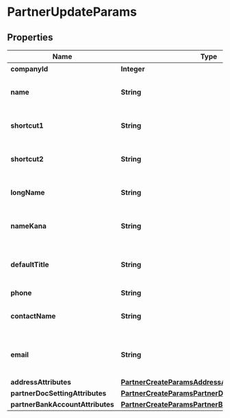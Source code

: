 

# PartnerUpdateParams

## Properties

Name | Type | Description | Notes
------------ | ------------- | ------------- | -------------
**companyId** | **Integer** | 事業所ID | 
**name** | **String** | 取引先名 (255文字以内) | 
**shortcut1** | **String** | ショートカット１ (255文字以内) |  [optional]
**shortcut2** | **String** | ショートカット２ (255文字以内) |  [optional]
**longName** | **String** | 正式名称（255文字以内） |  [optional]
**nameKana** | **String** | カナ名称（255文字以内） |  [optional]
**defaultTitle** | **String** | 敬称（御中、様、(空白)の3つから選択） |  [optional]
**phone** | **String** | 電話番号 |  [optional]
**contactName** | **String** | 担当者 氏名 (255文字以内) |  [optional]
**email** | **String** | 担当者 メールアドレス (255文字以内) |  [optional]
**addressAttributes** | [**PartnerCreateParamsAddressAttributes**](PartnerCreateParamsAddressAttributes.md) |  |  [optional]
**partnerDocSettingAttributes** | [**PartnerCreateParamsPartnerDocSettingAttributes**](PartnerCreateParamsPartnerDocSettingAttributes.md) |  |  [optional]
**partnerBankAccountAttributes** | [**PartnerCreateParamsPartnerBankAccountAttributes**](PartnerCreateParamsPartnerBankAccountAttributes.md) |  |  [optional]



